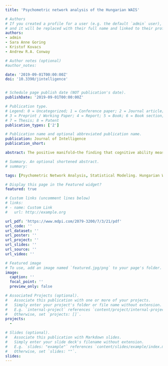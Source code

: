 ```yaml
---
title: 'Psychometric network analysis of the Hungarian WAIS'

# Authors
# If you created a profile for a user (e.g. the default `admin` user), write the username (folder name) here
# and it will be replaced with their full name and linked to their profile.
authors:
- admin
- Sara Anne Goring
- Kristof Kovacs
- Andrew R.A. Conway

# Author notes (optional)
#author_notes:

date: '2019-09-01T00:00:00Z'
doi: '10.3390/jintelligence'


# Schedule page publish date (NOT publication's date).
publishDate: '2019-09-01T00:00:00Z'

# Publication type.
# Legend: 0 = Uncategorized; 1 = Conference paper; 2 = Journal article;
# 3 = Preprint / Working Paper; 4 = Report; 5 = Book; 6 = Book section;
# 7 = Thesis; 8 = Patent
publication_types: ['2']

# Publication name and optional abbreviated publication name.
publication: Journal of Intelligence
publication_short: 

abstract: The positive manifold—the finding that cognitive ability measures demonstrate positive correlations with one another—has led to models of intelligence that include a general cognitive ability or general intelligence (g). This view has been reinforced using factor analysis and reflective, higher-order latent variable models. However, a new theory of intelligence, Process Overlap Theory (POT), posits that g is not a psychological attribute but an index of cognitive abilities that results from an interconnected network of cognitive processes. These competing theories of intelligence are compared using two different statistical modeling techniques (a) latent variable modeling and (b) psychometric network analysis. Network models display partial correlations between pairs of observed variables that demonstrate direct relationships among observations. Secondary data analysis was conducted using the Hungarian Wechsler Adult Intelligence Scale Fourth Edition (H-WAIS-IV). The underlying structure of the H-WAIS-IV was first assessed using confirmatory factor analysis assuming a reflective, higher-order model and then reanalyzed using psychometric network analysis. The compatibility (or lack thereof) of these theoretical accounts of intelligence with the data are discussed.

# Summary. An optional shortened abstract.
# summary:

tags: [Psychometric Network Analysis, Statistical Modeling. Hungarian WAIS-IV, Unified Model of Intelligence]

# Display this page in the Featured widget?
featured: true

# Custom links (uncomment lines below)
# links:
# - name: Custom Link
#   url: http://example.org

url_pdf: 'https://www.mdpi.com/2079-3200/7/3/21/pdf'
url_code: ''
url_dataset: ''
url_poster: ''
url_project: ''
url_slides: ''
url_source: ''
url_video: ''

# Featured image
# To use, add an image named `featured.jpg/png` to your page's folder.
image:
  caption: ''
  focal_point: ''
  preview_only: false

# Associated Projects (optional).
#   Associate this publication with one or more of your projects.
#   Simply enter your project's folder or file name without extension.
#   E.g. `internal-project` references `content/project/internal-project/index.md`.
#   Otherwise, set `projects: []`.
projects:
  - 

# Slides (optional).
#   Associate this publication with Markdown slides.
#   Simply enter your slide deck's filename without extension.
#   E.g. `slides: "example"` references `content/slides/example/index.md`.
#   Otherwise, set `slides: ""`.
slides: 
---
```



